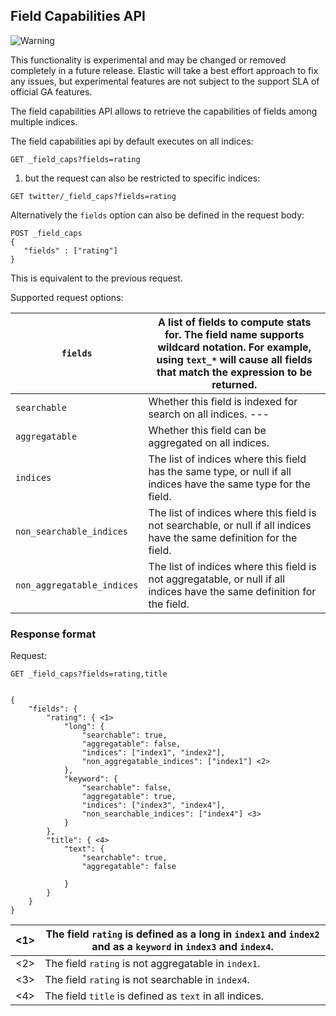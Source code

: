 ## Field Capabilities API

![Warning](https://www.elastic.co/guide/en/elasticsearch/reference/current/images/icons/warning.png)

This functionality is experimental and may be changed or removed completely in a future release. Elastic will take a best effort approach to fix any issues, but experimental features are not subject to the support SLA of official GA features.

The field capabilities API allows to retrieve the capabilities of fields among multiple indices.

The field capabilities api by default executes on all indices:
    
    
    GET _field_caps?fields=rating

  1. but the request can also be restricted to specific indices: 


    
    
    GET twitter/_field_caps?fields=rating

Alternatively the `fields` option can also be defined in the request body:
    
    
    POST _field_caps
    {
       "fields" : ["rating"]
    }

This is equivalent to the previous request.

Supported request options:

`fields`| A list of fields to compute stats for. The field name supports wildcard notation. For example, using `text_*` will cause all fields that match the expression to be returned.     
---|---   
`searchable`| Whether this field is indexed for search on all indices.     ---|---    
`aggregatable`| Whether this field can be aggregated on all indices.     
`indices`| The list of indices where this field has the same type, or null if all indices have the same type for the field.     
`non_searchable_indices`| The list of indices where this field is not searchable, or null if all indices have the same definition for the field.     
`non_aggregatable_indices`| The list of indices where this field is not aggregatable, or null if all indices have the same definition for the field.   
  
### Response format

Request:
    
    
    GET _field_caps?fields=rating,title
    
    
    {
        "fields": {
            "rating": { <1>
                "long": {
                    "searchable": true,
                    "aggregatable": false,
                    "indices": ["index1", "index2"],
                    "non_aggregatable_indices": ["index1"] <2>
                },
                "keyword": {
                    "searchable": false,
                    "aggregatable": true,
                    "indices": ["index3", "index4"],
                    "non_searchable_indices": ["index4"] <3>
                }
            },
            "title": { <4>
                "text": {
                    "searchable": true,
                    "aggregatable": false
    
                }
            }
        }
    }

<1>| The field `rating` is defined as a long in `index1` and `index2` and as a `keyword` in `index3` and `index4`.     
---|---    
<2>| The field `rating` is not aggregatable in `index1`.     
<3>| The field `rating` is not searchable in `index4`.     
<4>| The field `title` is defined as `text` in all indices. 
